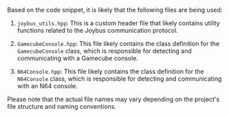 Based on the code snippet, it is likely that the following files are being used:

1. `joybus_utils.hpp`: This is a custom header file that likely contains utility functions related to the Joybus communication protocol.

2. `GamecubeConsole.hpp`: This file likely contains the class definition for the `GamecubeConsole` class, which is responsible for detecting and communicating with a Gamecube console.

3. `N64Console.hpp`: This file likely contains the class definition for the `N64Console` class, which is responsible for detecting and communicating with an N64 console.

Please note that the actual file names may vary depending on the project's file structure and naming conventions.